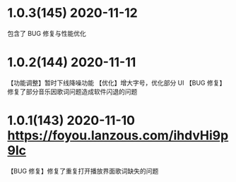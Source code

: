 # 1.0.3(145) 2020-11-12
包含了 BUG 修复与性能优化

# 1.0.2(144) 2020-11-11 
【功能调整】暂时下线降噪功能
【优化】增大字号，优化部分 UI
【BUG 修复】修复了部分音乐因歌词问题造成软件闪退的问题

# 1.0.1(143) 2020-11-10 https://foyou.lanzous.com/ihdvHi9p9lc
【BUG 修复】修复了重复打开播放界面歌词缺失的问题
